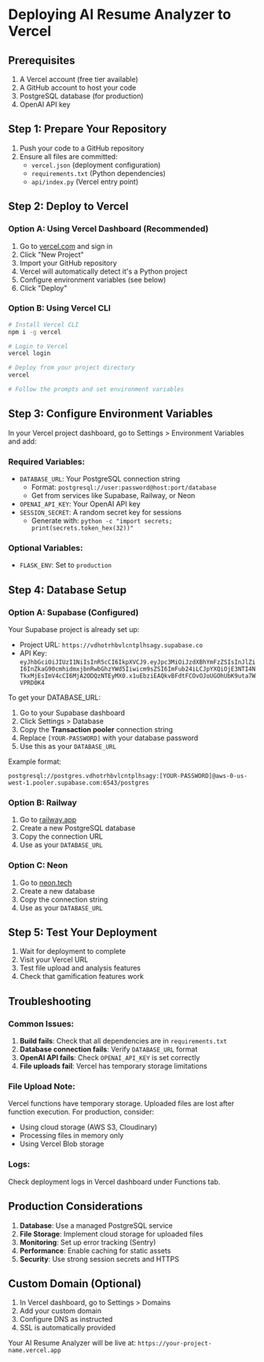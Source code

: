 # Deploying AI Resume Analyzer to Vercel

## Prerequisites

1. A Vercel account (free tier available)
2. A GitHub account to host your code
3. PostgreSQL database (for production)
4. OpenAI API key

## Step 1: Prepare Your Repository

1. Push your code to a GitHub repository
2. Ensure all files are committed:
   - `vercel.json` (deployment configuration)
   - `requirements.txt` (Python dependencies)
   - `api/index.py` (Vercel entry point)

## Step 2: Deploy to Vercel

### Option A: Using Vercel Dashboard (Recommended)

1. Go to [vercel.com](https://vercel.com) and sign in
2. Click "New Project"
3. Import your GitHub repository
4. Vercel will automatically detect it's a Python project
5. Configure environment variables (see below)
6. Click "Deploy"

### Option B: Using Vercel CLI

```bash
# Install Vercel CLI
npm i -g vercel

# Login to Vercel
vercel login

# Deploy from your project directory
vercel

# Follow the prompts and set environment variables
```

## Step 3: Configure Environment Variables

In your Vercel project dashboard, go to Settings > Environment Variables and add:

### Required Variables:
- `DATABASE_URL`: Your PostgreSQL connection string
  - Format: `postgresql://user:password@host:port/database`
  - Get from services like Supabase, Railway, or Neon
- `OPENAI_API_KEY`: Your OpenAI API key
- `SESSION_SECRET`: A random secret key for sessions
  - Generate with: `python -c "import secrets; print(secrets.token_hex(32))"`

### Optional Variables:
- `FLASK_ENV`: Set to `production`

## Step 4: Database Setup

### Option A: Supabase (Configured)
Your Supabase project is already set up:
- Project URL: `https://vdhotrhbvlcntplhsagy.supabase.co`
- API Key: `eyJhbGciOiJIUzI1NiIsInR5cCI6IkpXVCJ9.eyJpc3MiOiJzdXBhYmFzZSIsInJlZiI6InZkaG90cmhidmxjbnRwbGhzYWd5Iiwicm9sZSI6ImFub24iLCJpYXQiOjE3NTI4NTkxMjEsImV4cCI6MjA2ODQzNTEyMX0.x1uEbziEAQkvBFdtFCOvOJoUGOhUbK9uta7WVPRD0K4`

To get your DATABASE_URL:
1. Go to your Supabase dashboard
2. Click Settings > Database
3. Copy the **Transaction pooler** connection string
4. Replace `[YOUR-PASSWORD]` with your database password
5. Use this as your `DATABASE_URL`

Example format:
```
postgresql://postgres.vdhotrhbvlcntplhsagy:[YOUR-PASSWORD]@aws-0-us-west-1.pooler.supabase.com:6543/postgres
```

### Option B: Railway
1. Go to [railway.app](https://railway.app)
2. Create a new PostgreSQL database
3. Copy the connection URL
4. Use as your `DATABASE_URL`

### Option C: Neon
1. Go to [neon.tech](https://neon.tech)
2. Create a new database
3. Copy the connection string
4. Use as your `DATABASE_URL`

## Step 5: Test Your Deployment

1. Wait for deployment to complete
2. Visit your Vercel URL
3. Test file upload and analysis features
4. Check that gamification features work

## Troubleshooting

### Common Issues:

1. **Build fails**: Check that all dependencies are in `requirements.txt`
2. **Database connection fails**: Verify `DATABASE_URL` format
3. **OpenAI API fails**: Check `OPENAI_API_KEY` is set correctly
4. **File uploads fail**: Vercel has temporary storage limitations

### File Upload Note:
Vercel functions have temporary storage. Uploaded files are lost after function execution. For production, consider:
- Using cloud storage (AWS S3, Cloudinary)
- Processing files in memory only
- Using Vercel Blob storage

### Logs:
Check deployment logs in Vercel dashboard under Functions tab.

## Production Considerations

1. **Database**: Use a managed PostgreSQL service
2. **File Storage**: Implement cloud storage for uploaded files
3. **Monitoring**: Set up error tracking (Sentry)
4. **Performance**: Enable caching for static assets
5. **Security**: Use strong session secrets and HTTPS

## Custom Domain (Optional)

1. In Vercel dashboard, go to Settings > Domains
2. Add your custom domain
3. Configure DNS as instructed
4. SSL is automatically provided

Your AI Resume Analyzer will be live at: `https://your-project-name.vercel.app`